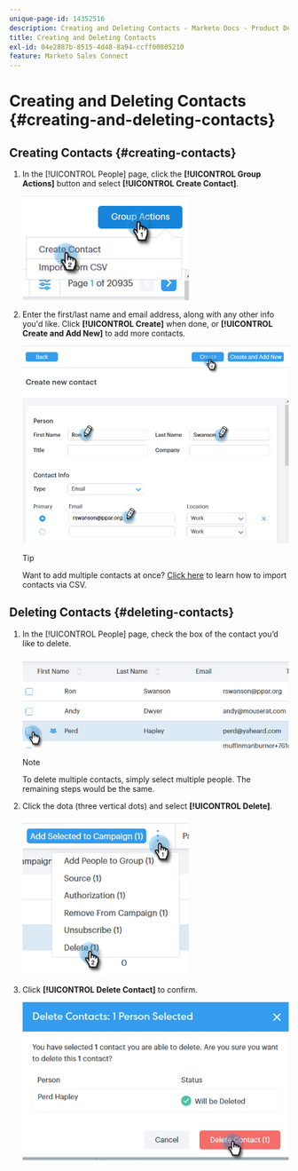 ```yaml
---
unique-page-id: 14352516
description: Creating and Deleting Contacts - Marketo Docs - Product Documentation
title: Creating and Deleting Contacts
exl-id: 04e2887b-8515-4d48-8a94-ccff00805210
feature: Marketo Sales Connect
---
```

# Creating and Deleting Contacts {#creating-and-deleting-contacts}

## Creating Contacts {#creating-contacts}

1. In the [!UICONTROL People] page, click the **[!UICONTROL Group Actions]** button and select **[!UICONTROL Create Contact]**.

   ![](assets/one-2.png)

1. Enter the first/last name and email address, along with any other info you'd like. Click **[!UICONTROL Create]** when done, or **[!UICONTROL Create and Add New]** to add more contacts.

   ![](assets/two-2.png)

   >[!TIP]
   >
   >Want to add multiple contacts at once? [Click here](/help/marketo/product-docs/marketo-sales-connect/people/managing-contacts/import-contacts-via-csv.md) to learn how to import contacts via CSV.

## Deleting Contacts {#deleting-contacts}

1. In the [!UICONTROL People] page, check the box of the contact you’d like to delete.

   ![](assets/three-2.png)

   >[!NOTE]
   >
   >To delete multiple contacts, simply select multiple people. The remaining steps would be the same.

1. Click the dota (three vertical dots) and select **[!UICONTROL Delete]**.

   ![](assets/four-2.png)

1. Click **[!UICONTROL Delete Contact]** to confirm.

   ![](assets/five-2.png)
